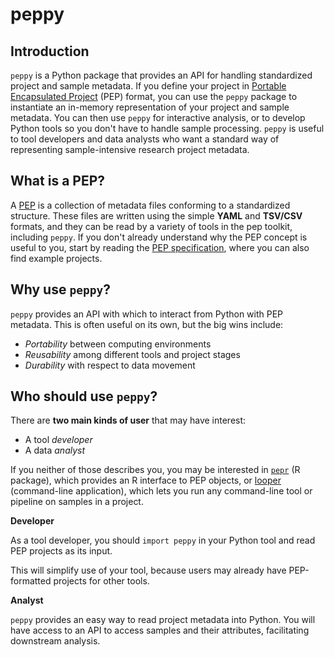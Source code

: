 # peppy

## Introduction

`peppy` is a Python package that provides an API for handling standardized project and sample metadata.
If you define your project in [Portable Encapsulated Project](http://pep.databio.org/en/2.0.0/) (PEP) format,
you can use the `peppy` package to instantiate an in-memory representation of your project and sample metadata.
You can then use `peppy` for interactive analysis, or to develop Python tools so you don't have to handle sample processing. `peppy` is useful to tool developers and data analysts who want a standard way of representing sample-intensive research project metadata.

## What is a PEP?

A [PEP](http://pep.databio.org/en/2.0.0/) is a collection of metadata files conforming to a standardized structure.
These files are written using the simple **YAML** and **TSV/CSV** formats,
and they can be read by a variety of tools in the pep toolkit, including `peppy`.  If you don't already understand why the PEP concept is useful to you,
start by reading the [PEP specification](http://pep.databio.org/en/2.0.0/),
where you can also find example projects.

## Why use `peppy`?

`peppy` provides an API with which to interact from Python with PEP metadata. 
This is often useful on its own, but the big wins include:

- *Portability* between computing environments
- *Reusability* among different tools and project stages
- *Durability* with respect to data movement

## Who should use `peppy`?

There are **two main kinds of user** that may have interest:

- A tool *developer*
- A data *analyst*

If you neither of those describes you, you may be interested in [`pepr`](http://code.databio.org/pepr) (R package),
which provides an R interface to PEP objects, or [looper](http://github.com/pepkit/looper) (command-line application),
which lets you run any command-line tool or pipeline on samples in a project.

**Developer**

As a tool developer, you should `import peppy` in your Python tool and read PEP projects as its input. 

This will simplify use of your tool, because users may already have PEP-formatted projects for other tools.

**Analyst**

`peppy` provides an easy way to read project metadata into Python.
You will have access to an API to access samples and their attributes, facilitating downstream analysis.
